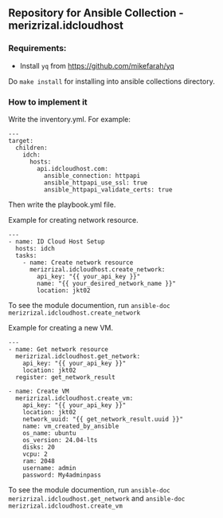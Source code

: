 ## Repository for Ansible Collection - merizrizal.idcloudhost

### Requirements:
- Install `yq` from https://github.com/mikefarah/yq

Do `make install` for installing into ansible collections directory.


### How to implement it
Write the inventory.yml. For example:
```
---
target:
  children:
    idch:
      hosts:
        api.idcloudhost.com:
          ansible_connection: httpapi
          ansible_httpapi_use_ssl: true
          ansible_httpapi_validate_certs: true
```

Then write the playbook.yml file.

Example for creating network resource.
```
---
- name: ID Cloud Host Setup
  hosts: idch
  tasks:
    - name: Create network resource
      merizrizal.idcloudhost.create_network:
        api_key: "{{ your_api_key }}"
        name: "{{ your_desired_network_name }}"
        location: jkt02
```
To see the module documention, run `ansible-doc merizrizal.idcloudhost.create_network`

Example for creating a new VM.
```
---
- name: Get network resource
  merizrizal.idcloudhost.get_network:
    api_key: "{{ your_api_key }}"
    location: jkt02
  register: get_network_result

- name: Create VM
  merizrizal.idcloudhost.create_vm:
    api_key: "{{ your_api_key }}"
    location: jkt02
    network_uuid: "{{ get_network_result.uuid }}"
    name: vm_created_by_ansible
    os_name: ubuntu
    os_version: 24.04-lts
    disks: 20
    vcpu: 2
    ram: 2048
    username: admin
    password: My4adminpass
```
To see the module documention, run `ansible-doc merizrizal.idcloudhost.get_network` and `ansible-doc merizrizal.idcloudhost.create_vm`